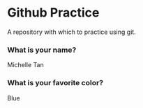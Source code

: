 # Github Practice

A repository with which to practice using git.

### What is your name?
Michelle Tan


### What is your favorite color?
Blue